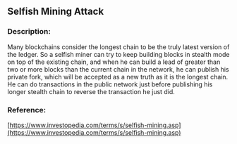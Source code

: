 ## Selfish Mining Attack

### Description:

Many blockchains consider the longest chain to be the truly latest version of the ledger. So a selfish miner can try to keep building blocks in stealth mode on top of the existing chain, and when he can build a lead of greater than two or more blocks than the current chain in the network, he can publish his private fork, which will be accepted as a new truth as it is the longest chain. He can do transactions in the public network just before publishing his longer stealth chain to reverse the transaction he just did. 

### Reference:

[https://www.investopedia.com/terms/s/selfish-mining.asp](https://www.investopedia.com/terms/s/selfish-mining.asp)